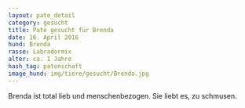 ```yaml
---
layout: pate_detail
category: gesucht
title: Pate gesucht für Brenda
date: 16. April 2016
hund: Brenda
rasse: Labradormix
alter: ca. 1 Jahre
hash_tag: patenschaft
image_hund: img/tiere/gesucht/Brenda.jpg
---
```


 Brenda ist total lieb und menschenbezogen. Sie liebt es, zu schmusen.
